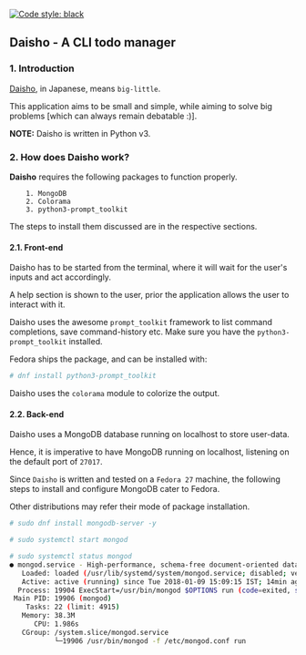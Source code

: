 [![Code style: black](https://img.shields.io/badge/code%20style-black-000000.svg)](https://github.com/psf/black)

## Daisho - A CLI todo manager

### 1. Introduction

[Daisho](https://en.wikipedia.org/wiki/Daish%C5%8D), in Japanese, means `big-little`.

This application aims to be small and simple, while aiming to solve big problems [which can always remain debatable :)].

**NOTE:** Daisho is written in Python v3.

### 2. How does Daisho work?

**Daisho** requires the following packages to function properly.

        1. MongoDB
        2. Colorama
        3. python3-prompt_toolkit

The steps to install them discussed are in the respective sections.

#### 2.1. Front-end

Daisho has to be started from the terminal, where it will wait for the user's inputs and act accordingly.

A help section is shown to the user, prior the application allows the user to interact with it.

Daisho uses the awesome `prompt_toolkit` framework to list command completions, save command-history etc. Make sure you have the `python3-prompt_toolkit` installed.

Fedora ships the package, and can be installed with:

```bash
# dnf install python3-prompt_toolkit
```

Daisho uses the `colorama` module to colorize the output.

#### 2.2. Back-end

Daisho uses a MongoDB database running on localhost to store user-data.

Hence, it is imperative to have MongoDB running on localhost, listening on the default port of `27017`.

Since `Daisho` is written and tested on a `Fedora 27` machine, the following steps to install and configure MongoDB cater to Fedora.

Other distributions may refer their mode of package installation.

```bash
# sudo dnf install mongodb-server -y

# sudo systemctl start mongod

# sudo systemctl status mongod
● mongod.service - High-performance, schema-free document-oriented database
   Loaded: loaded (/usr/lib/systemd/system/mongod.service; disabled; vendor preset: disabled)
   Active: active (running) since Tue 2018-01-09 15:09:15 IST; 14min ago
  Process: 19904 ExecStart=/usr/bin/mongod $OPTIONS run (code=exited, status=0/SUCCESS)
 Main PID: 19906 (mongod)
    Tasks: 22 (limit: 4915)
   Memory: 38.3M
      CPU: 1.986s
   CGroup: /system.slice/mongod.service
           └─19906 /usr/bin/mongod -f /etc/mongod.conf run
```


